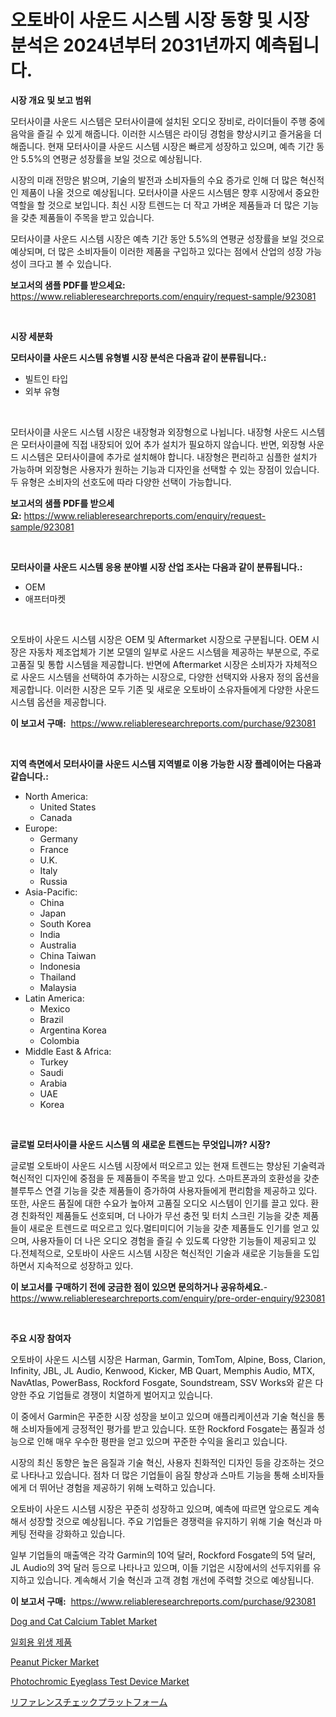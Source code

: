 <p><h1>오토바이 사운드 시스템 시장 동향 및 시장 분석은 2024년부터 2031년까지 예측됩니다.</h1></p><p><strong>시장 개요 및 보고 범위</strong></p>
<p><p>모터사이클 사운드 시스템은 모터사이클에 설치된 오디오 장비로, 라이더들이 주행 중에 음악을 즐길 수 있게 해줍니다. 이러한 시스템은 라이딩 경험을 향상시키고 즐거움을 더해줍니다. 현재 모터사이클 사운드 시스템 시장은 빠르게 성장하고 있으며, 예측 기간 동안 5.5%의 연평균 성장률을 보일 것으로 예상됩니다.</p><p>시장의 미래 전망은 밝으며, 기술의 발전과 소비자들의 수요 증가로 인해 더 많은 혁신적인 제품이 나올 것으로 예상됩니다. 모터사이클 사운드 시스템은 향후 시장에서 중요한 역할을 할 것으로 보입니다. 최신 시장 트렌드는 더 작고 가벼운 제품들과 더 많은 기능을 갖춘 제품들이 주목을 받고 있습니다.</p><p>모터사이클 사운드 시스템 시장은 예측 기간 동안 5.5%의 연평균 성장률을 보일 것으로 예상되며, 더 많은 소비자들이 이러한 제품을 구입하고 있다는 점에서 산업의 성장 가능성이 크다고 볼 수 있습니다.</p></p>
<p><strong>보고서의 샘플 PDF를 받으세요:</strong> <a href="https://www.reliableresearchreports.com/enquiry/request-sample/923081">https://www.reliableresearchreports.com/enquiry/request-sample/923081</a></p>
<p>&nbsp;</p>
<p><strong>시장 세분화</strong></p>
<p><strong>모터사이클 사운드 시스템 유형별 시장 분석은 다음과 같이 분류됩니다.:</strong></p>
<p><ul><li>빌트인 타입</li><li>외부 유형</li></ul></p>
<p>&nbsp;</p>
<p><p>모터사이클 사운드 시스템 시장은 내장형과 외장형으로 나뉩니다. 내장형 사운드 시스템은 모터사이클에 직접 내장되어 있어 추가 설치가 필요하지 않습니다. 반면, 외장형 사운드 시스템은 모터사이클에 추가로 설치해야 합니다. 내장형은 편리하고 심플한 설치가 가능하며 외장형은 사용자가 원하는 기능과 디자인을 선택할 수 있는 장점이 있습니다. 두 유형은 소비자의 선호도에 따라 다양한 선택이 가능합니다.</p></p>
<p><strong>보고서의 샘플 PDF를 받으세요:</strong>&nbsp;<a href="https://www.reliableresearchreports.com/enquiry/request-sample/923081">https://www.reliableresearchreports.com/enquiry/request-sample/923081</a></p>
<p>&nbsp;</p>
<p><strong> 모터사이클 사운드 시스템 응용 분야별 시장 산업 조사는 다음과 같이 분류됩니다.:</strong></p>
<p><ul><li>OEM</li><li>애프터마켓</li></ul></p>
<p>&nbsp;</p>
<p><p>오토바이 사운드 시스템 시장은 OEM 및 Aftermarket 시장으로 구분됩니다. OEM 시장은 자동차 제조업체가 기본 모델의 일부로 사운드 시스템을 제공하는 부분으로, 주로 고품질 및 통합 시스템을 제공합니다. 반면에 Aftermarket 시장은 소비자가 자체적으로 사운드 시스템을 선택하여 추가하는 시장으로, 다양한 선택지와 사용자 정의 옵션을 제공합니다. 이러한 시장은 모두 기존 및 새로운 오토바이 소유자들에게 다양한 사운드 시스템 옵션을 제공합니다.</p></p>
<p><strong>이 보고서 구매:</strong>&nbsp; <a href="https://www.reliableresearchreports.com/purchase/923081">https://www.reliableresearchreports.com/purchase/923081</a></p>
<p>&nbsp;</p>
<p><strong>지역 측면에서 모터사이클 사운드 시스템 지역별로 이용 가능한 시장 플레이어는 다음과 같습니다.:</strong></p>
<p><ul>
    <li>
        North America:
        <ul>
            <li>United States</li>
            <li>Canada</li>
        </ul>
    </li>
    <li>
        Europe:
        <ul>
            <li>Germany</li>
            <li>France</li>
            <li>U.K.</li>
            <li>Italy</li>
            <li>Russia</li>
        </ul>
    </li>
    <li>
        Asia-Pacific:
        <ul>
            <li>China</li>
            <li>Japan</li>
            <li>South Korea</li>
            <li>India</li>
            <li>Australia</li>
            <li>China Taiwan</li>
            <li>Indonesia</li>
            <li>Thailand</li>
            <li>Malaysia</li>
        </ul>
    </li>
    <li>
        Latin America:
        <ul>
            <li>Mexico</li>
            <li>Brazil</li>
            <li>Argentina Korea</li>
            <li>Colombia</li>
        </ul>
    </li>
    <li>
        Middle East & Africa:
        <ul>
            <li>Turkey</li>
            <li>Saudi</li>
            <li>Arabia</li>
            <li>UAE</li>
            <li>Korea</li>
        </ul>
    </li>
    </ul></p>
<p>&nbsp;</p>
<p><strong>글로벌 모터사이클 사운드 시스템 의 새로운 트렌드는 무엇입니까? 시장?</strong></p>
<p><p>글로벌 오토바이 사운드 시스템 시장에서 떠오르고 있는 현재 트렌드는 향상된 기술력과 혁신적인 디자인에 중점을 둔 제품들이 주목을 받고 있다. 스마트폰과의 호환성을 갖춘 블루투스 연결 기능을 갖춘 제품들이 증가하여 사용자들에게 편리함을 제공하고 있다. 또한, 사운드 품질에 대한 수요가 높아져 고품질 오디오 시스템이 인기를 끌고 있다. 환경 친화적인 제품들도 선호되며, 더 나아가 무선 충전 및 터치 스크린 기능을 갖춘 제품들이 새로운 트렌드로 떠오르고 있다.멀티미디어 기능을 갖춘 제품들도 인기를 얻고 있으며, 사용자들이 더 나은 오디오 경험을 즐길 수 있도록 다양한 기능들이 제공되고 있다.전체적으로, 오토바이 사운드 시스템 시장은 혁신적인 기술과 새로운 기능들을 도입하면서 지속적으로 성장하고 있다.</p></p>
<p><strong>이 보고서를 구매하기 전에 궁금한 점이 있으면 문의하거나 공유하세요.</strong>- <a href="https://www.reliableresearchreports.com/enquiry/pre-order-enquiry/923081">https://www.reliableresearchreports.com/enquiry/pre-order-enquiry/923081</a></p>
<p>&nbsp;</p>
<p><strong>주요 시장 참여자</strong></p>
<p><p>오토바이 사운드 시스템 시장은 Harman, Garmin, TomTom, Alpine, Boss, Clarion, Infinity, JBL, JL Audio, Kenwood, Kicker, MB Quart, Memphis Audio, MTX, NavAtlas, PowerBass, Rockford Fosgate, Soundstream, SSV Works와 같은 다양한 주요 기업들로 경쟁이 치열하게 벌어지고 있습니다.</p><p>이 중에서 Garmin은 꾸준한 시장 성장을 보이고 있으며 애플리케이션과 기술 혁신을 통해 소비자들에게 긍정적인 평가를 받고 있습니다. 또한 Rockford Fosgate는 품질과 성능으로 인해 매우 우수한 평판을 얻고 있으며 꾸준한 수익을 올리고 있습니다.</p><p>시장의 최신 동향은 높은 음질과 기술 혁신, 사용자 친화적인 디자인 등을 강조하는 것으로 나타나고 있습니다. 점차 더 많은 기업들이 음질 향상과 스마트 기능을 통해 소비자들에게 더 뛰어난 경험을 제공하기 위해 노력하고 있습니다.</p><p>오토바이 사운드 시스템 시장은 꾸준히 성장하고 있으며, 예측에 따르면 앞으로도 계속해서 성장할 것으로 예상됩니다. 주요 기업들은 경쟁력을 유지하기 위해 기술 혁신과 마케팅 전략을 강화하고 있습니다.</p><p>일부 기업들의 매출액은 각각 Garmin의 10억 달러, Rockford Fosgate의 5억 달러, JL Audio의 3억 달러 등으로 나타나고 있으며, 이들 기업은 시장에서의 선두지위를 유지하고 있습니다. 계속해서 기술 혁신과 고객 경험 개선에 주력할 것으로 예상됩니다.</p></p>
<p><strong>이 보고서 구매:</strong>&nbsp;&nbsp;<a href="https://www.reliableresearchreports.com/purchase/923081">https://www.reliableresearchreports.com/purchase/923081</a></p>
<p><p><a href="https://issuu.com/reportprime-2/docs/dog-and-cat-calcium-tablet-market-size-2030.pptx">Dog and Cat Calcium Tablet Market</a></p><p><a href="https://github.com/sougarounis/Market-Research-Report-List-2/blob/main/9829676182660.md">일회용 위생 제품</a></p><p><a href="https://issuu.com/reportprime-2/docs/peanut-picker-market-size-2030.pptx">Peanut Picker Market</a></p><p><a href="https://github.com/castoriffic/Market-Research-Report-List-3/blob/main/photochromic-eyeglass-test-device-market.md">Photochromic Eyeglass Test Device Market</a></p><p><a href="https://github.com/lababdou/Market-Research-Report-List-2/blob/main/3128049182664.md">リファレンスチェックプラットフォーム</a></p></p>
